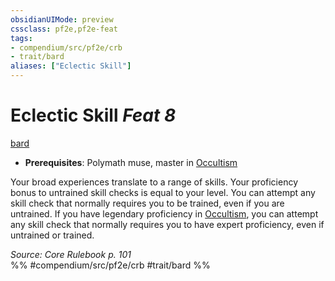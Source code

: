 ```yaml
---
obsidianUIMode: preview
cssclass: pf2e,pf2e-feat
tags:
- compendium/src/pf2e/crb
- trait/bard
aliases: ["Eclectic Skill"]
---
```

# Eclectic Skill  *Feat 8*  
[bard](../../rules/traits/bard.md)  

- **Prerequisites**: Polymath muse, master in [Occultism](../skills.md#Occultism)

Your broad experiences translate to a range of skills. Your proficiency bonus to untrained skill checks is equal to your level. You can attempt any skill check that normally requires you to be trained, even if you are untrained. If you have legendary proficiency in [Occultism](../skills.md#Occultism), you can attempt any skill check that normally requires you to have expert proficiency, even if untrained or trained.

*Source: Core Rulebook p. 101*  
%% #compendium/src/pf2e/crb #trait/bard %%
